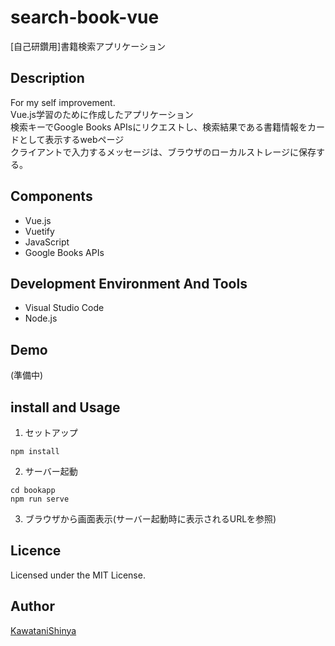# search-book-vue
[自己研鑽用]書籍検索アプリケーション

## Description
For my self improvement.<br>
Vue.js学習のために作成したアプリケーション<br>
検索キーでGoogle Books APIsにリクエストし、検索結果である書籍情報をカードとして表示するwebページ<br>
クライアントで入力するメッセージは、ブラウザのローカルストレージに保存する。<br>

## Components
- Vue.js
- Vuetify
- JavaScript
- Google Books APIs

## Development Environment And Tools
- Visual Studio Code
- Node.js

## Demo
(準備中)

## install and Usage
1. セットアップ
```
npm install
```
2. サーバー起動
```
cd bookapp
npm run serve
```
3. ブラウザから画面表示(サーバー起動時に表示されるURLを参照)

## Licence
Licensed under the MIT License.

## Author
[KawataniShinya](https://github.com/KawataniShinya)

